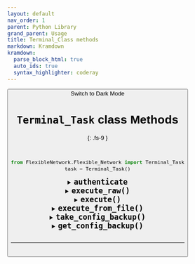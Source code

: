 ```yaml
---
layout: default
nav_order: 1
parent: Python Library
grand_parent: Usage
title: Terminal_Class methods
markdown: Kramdown
kramdown:
  parse_block_html: true
  auto_ids: true
  syntax_highlighter: coderay
---
```


<button class="btn js-toggle-dark-mode">Switch to Dark Mode

<script>
const toggleDarkMode = document.querySelector('.js-toggle-dark-mode');

jtd.addEvent(toggleDarkMode, 'click', function(){
  if (jtd.getTheme() === 'dark') {
    jtd.setTheme('light');
    toggleDarkMode.textContent = 'Switch to Dark Mode';
  } else {
    jtd.setTheme('dark');
    toggleDarkMode.textContent = 'Switch to Light Mode';
  }
});
</script>


# `Terminal_Task` class Methods
{: .fs-9 }

<br>


```python
from FlexibleNetwork.Flexible_Network import Terminal_Task
task = Terminal_Task()
```


<details markdown="1" id="authenticate">
  <summary markdown='span'> 
  <b style="font-size:20px"> <code>authenticate</code></b>
  </summary>
  <br>
   Authenticate with an [inventory](../../inventory.md) group

   > The `authenticate()` method, esablishes SSH conenections with all the hosts of the inventory group (In parallel) 

<br>

INPUT
{: .fs-6 .fw-300 }

| Input                      | Type    | Description                                                  |
| -------------------------- | ------- | ------------------------------------------------------------ |
| `groups`                   | list    | List of group names eg. ['switches', 'test_switches']        |
| `user`                     | string  | Username for authentication                                  |
| `password`                 | string  | Password for authentication                                  |
| `privileged_mode_password` | String  | Password of the Privileged mode  (eg. `enable` in Cisco & `super` in Huawei) [ _If Provided, the device login to `privileged_mode` after authentication._ ] |
| `port`                     | integer | Port for authentication                                      |
|                            |         |                                                              |


<br>

OUTPUT
{: .fs-6 .fw-300 }

> Returns an object with the following attributes

| Input                    | Type    | Description                                                  |
| ------------------------ | ------- | ------------------------------------------------------------ |
| `hosts_total`            | list    | List of the total hosts (of the inventory group/groups) provided for authentication |
| `hosts_connected`        | list    | List the hosts were connected successfully                   |
| `hosts_failed`           | list    | List the hosts failed to connect                             |
| `hosts_total_number`     | integer | Number of total hosts                                        |
| `hosts_connected_number` | integer | Number of connected hosts                                    |
| `hosts_failed_number`    | integer | Number of failed hosts                                       |
| connection_report_table  | string  | Structured table displays connection report of the hosts     |

   ---

</details>


<details markdown="1" id="execute_raw">
  <summary markdown='span'> 
  <b style="font-size:20px"> <code>execute_raw()</code></b>
  </summary>

  Execute a command on a remote device.

   <br>

  > **Note:** This method does not print to the terminal.
  
<br>

INPUT
{: .fs-6 .fw-300 }

| Input  | Type   | Description                                                  |
| ------ | ------ | ------------------------------------------------------------ |
| `host` | string | Host to execute commands on ([The host needs to be authenticated first](#authenticate)) |
| `cmd`  | string | The command to execute                                       |


<br>

OUTPUT
{: .fs-6 .fw-300 }

> Returns an objects with the following attributes

| Input     | Type    | Description                                                  |
| --------- | ------- | ------------------------------------------------------------ |
| `host`    | string  | Host to execute commands on (The host needs to be authenticated first) |
| `cmd`     | List    | command (list of lines)                                      |
| stdout    | List    | STDOUT output (list of lines)                                |
| stderr    | List    | STDERR output (list of lines)                                |
| exit_code | Integer | `0` Executed without Errors.     `1` Executed with Errors.     `-1` Connection inturrupted before or during execution |
|           |         |                                                              |



<br>

---

</details>


<details markdown="1" id="execute">
  <summary markdown='span'> 
  <b style="font-size:20px"> <code>execute()</code></b>
  </summary>

  Execute a command on a remote device.

   <br>

  > **Note:** This method prints the output to the terminal.
   
   <br>

   INPUT
   {: .fs-6 .fw-300 }


| Input     | Type    | Description                                                  |
| --------- | ------- | ------------------------------------------------------------ |
| `host`    | string  | Host to execute commands on ([The host needs to be authenticated first](#authenticate)) |
| `cmd`     | List    | command (list of lines)                                      |
| stdout    | List    | STDOUT output (list of lines)                                |
| stderr    | List    | STDERR output (list of lines)                                |
| exit_code | Integer | `0` executed without Errors.     `1` Executed with Errors.     `-1` Connection inturrupted before or during execution |
|           |         |                                                              |

   <br>

   OUTPUT
   {: .fs-6 .fw-300 }

   > Returns an object with the following attributes

| Input                   | Type    | Description                                                  |
| ----------------------- | ------- | ------------------------------------------------------------ |
| `host`                  | string  | Host       |
| `cmd`                   | string  | The command to execute                                       |
| only_on_hosts           | List    | **A condition** (List of hosts to execute only on)           |
| skip_hosts              | List    | **A condition** (List of hosts to Skip execution on)         |
| ask_for_confirmation    | Boolean | If **True**,  I will ask for confirmation before executing the command,  *Default: False* |
| exit_on_fail            | Boolean | If **True**, the script will exit if the command exit with an Error,  *Default: True* |
| reconnect_closed_socket | Boolean | If **True**, Try to reconnect to the host if connection was inturrupted (Instead of considering it an error),  *Default: True* |
|                         |         |                                                              |



---

</details>


<details markdown="1" id="execute_from_file">
  <summary markdown='span'> 
  <b style="font-size:20px"> <code>execute_from_file()</code></b>
  </summary>

  Load commands from file & execute each line one by one. using the [execute()](#excute) method

   <br>

  > **Note:** This method prints the output to the terminal.
   
   <br>

   INPUT
{: .fs-6 .fw-300 }




| Input                   | Type    | Description                                                  |
| ----------------------- | ------- | ------------------------------------------------------------ |
| `host`                  | string  | Host to execute commands on ([The host needs to be authenticated first](#authenticate)) |
| `file`                  | string  | File with commands to execute                                |
| ask_for_confirmation    | Boolean | If **True**,  I will ask for confirmation before executing the command,  *Default: False* |
| exit_on_fail            | Boolean | If **True**, the script will exit if the command exit with an Error,  *Default: True* |
| reconnect_closed_socket | Boolean | If **True**, Try to reconnect to the host if connection was inturrupted (Instead of considering it an error),  *Default: True* |


   <br>

   OUTPUT
{: .fs-6 .fw-300 }

   > does NOT return

   ---

</details>


<details markdown="1" id="take_config_backup">
  <summary markdown='span'> 
  <b style="font-size:20px"> <code>take_config_backup()</code></b>
  </summary>

  Backup running configuration from the remote device & store them in the local directory by default, for other [backup storage options](../../ConfigBackup-storage/backup_config-storage.md)

   <br>

  > **Note:** This method prints the output to the terminal.
   
   <br>

   INPUT
{: .fs-6 .fw-300 }

| Input     | Type   | Description                                   | Options        | Default |
| --------- | ------ | --------------------------------------------- | -------------- | ------- |
| `host`    | string | host to backup its config                     |                |         |
| `comment` | string | A comment indicates the purpose of the backup |                |         |
| `target`  | string | Where to save the backup                      | `local`,  `s3` | `local` |




   > **NOTE:** targets other than `local` requires you to add the credentials in the [config file](../../config_file.md)
   

   <br>

   OUTPUT
{: .fs-6 .fw-300 }

   > Returns an object with the following attributes
   
| Input       | Type    | Description                                                  |
| ----------- | ------- | ------------------------------------------------------------ |
| `exit_code` | Integer | `0` backup taken successfully.      `1` Failed to take backup |
| stderr      | String  | STDERR output                                                |
| stdout      | String  | STDOUT output                                                |
| location    | String  | location, where the backup exists                            |
| id          | String  | The backup string                                            |

---

</details>


<details markdown="1" id="get_config_backup">
  <summary markdown='span'> 
  <b style="font-size:20px"> <code>get_config_backup()</code></b>
  </summary>

Return a pre-taken config backup

   <br>

  > **Note:** This method prints the output to the terminal.
   
   <br>

   INPUT
{: .fs-6 .fw-300 }

| Input       | Type   | Description                    | Options | Default |
| ----------- | ------ | ------------------------------ | ------- | ------- |
| `backup id` | string | The ID of the pre-taken backup |         |         |




   > **NOTE:** targets other than 'local' requires you to add the credentials in the config file
   

   <br>

   OUTPUT
{: .fs-6 .fw-300 }

   > Returns an object with the following attributes
   
| Input       | Type    | Description                                                  |
| ----------- | ------- | ------------------------------------------------------------ |
| `exit_code` | Integer | `0` Got backup successfully.      `1` Failed to return backup |
| stderr      | String  | STDERR output                                                |
| stdout      | String  | STDOUT output                                                |
| target      | String  | indicates where the backup is located                        |
| location    | String  | location, where the backup exists                            |
| text        | String  | The backup string                                            |

---

</details>



<br>

---

<br>
